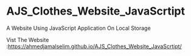 # AJS_Clothes_Website_JavaScrtipt
A Website Using JavaScript Application On Local Storage

Vist The Website :https://ahmedjamalselim.github.io/AJS_Clothes_Website_JavaScrtipt/
